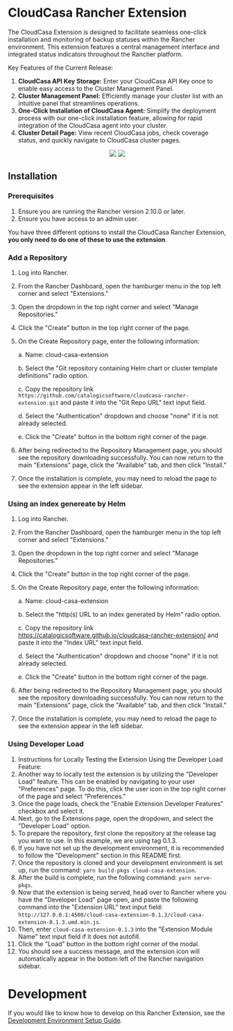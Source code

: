# CloudCasa Rancher Extension 
The CloudCasa Extension is designed to facilitate seamless one-click installation and monitoring of backup statuses within the Rancher environment. This extension features a central management interface and integrated status indicators throughout the Rancher platform.

Key Features of the Current Release:
1) **CloudCasa API Key Storage:** Enter your CloudCasa API Key once to enable easy access to the Cluster Management Panel.
2) **Cluster Management Panel:** Efficiently manage your cluster list with an intuitive panel that streamlines operations.
3) **One-Click Installation of CloudCasa Agent:** Simplify the deployment process with our one-click installation feature, allowing for rapid integration of the CloudCasa agent into your cluster.
4) **Cluster Detail Page:** View recent CloudCasa jobs, check coverage status, and quickly navigate to CloudCasa cluster pages.


<p align="middle">
   <img src="https://github.com/user-attachments/assets/48b1fda8-cd40-4831-9179-876bccd01c5c" />
   <img src="https://github.com/user-attachments/assets/47a79e5b-ecb5-46c1-bb7c-5113847c5ece" />
</p>

## Installation

### Prerequisites
1) Ensure you are running the Rancher version 2.10.0 or later.
2) Ensure you have access to an admin user. 

You have three different options to install the CloudCasa Rancher Extension, **you only need to do one of these to use the extension**. 

### Add a Repository
1) Log into Rancher.
2) From the Rancher Dashboard, open the hamburger menu in the top left corner and select "Extensions."
3) Open the dropdown in the top right corner and select "Manage Repositories."
4) Click the "Create" button in the top right corner of the page.
5) On the Create Repository page, enter the following information:

   a. Name: cloud-casa-extension

   b. Select the "Git repository containing Helm chart or cluster template definitions" radio option.

   c. Copy the repository link `https://github.com/catalogicsoftware/cloudcasa-rancher-extension.git` and paste it into the "Git Repo URL" text input field.

   d. Select the "Authentication" dropdown and choose "none" if it is not already selected.

   e. Click the "Create" button in the bottom right corner of the page.

7) After being redirected to the Repository Management page, you should see the repository downloading successfully. You can now return to the main "Extensions" page, click the "Available" tab, and then click "Install."
8) Once the installation is complete, you may need to reload the page to see the extension appear in the left sidebar.


### Using an index genereate by Helm
1) Log into Rancher.
2) From the Rancher Dashboard, open the hamburger menu in the top left corner and select "Extensions."
3) Open the dropdown in the top right corner and select "Manage Repositories."
4) Click the "Create" button in the top right corner of the page.
5) On the Create Repository page, enter the following information:

   a. Name: cloud-casa-extension

   b. Select the "http(s) URL to an index generated by Helm" radio option.

   c. Copy the repository link https://catalogicsoftware.github.io/cloudcasa-rancher-extension/ and paste it into the "Index URL" text input field.

   d. Select the "Authentication" dropdown and choose "none" if it is not already selected.

   e. Click the "Create" button in the bottom right corner of the page.

7) After being redirected to the Repository Management page, you should see the repository downloading successfully. You can now return to the main "Extensions" page, click the "Available" tab, and then click "Install."
8) Once the installation is complete, you may need to reload the page to see the extension appear in the left sidebar.

### Using Developer Load
1) Instructions for Locally Testing the Extension Using the Developer Load Feature:
2) Another way to locally test the extension is by utilizing the "Developer Load" feature. This can be enabled by navigating to your user "Preferences" page. To do this, click the user icon in the top right corner of the page and select "Preferences."
3) Once the page loads, check the "Enable Extension Developer Features" checkbox and select it.
4) Next, go to the Extensions page, open the dropdown, and select the "Developer Load" option.
5) To prepare the repository, first clone the repository at the release tag you want to use. In this example, we are using tag 0.1.3.
6) If you have not set up the development environment, it is recommended to follow the "Development" section in this README first.
7) Once the repository is cloned and your development environment is set up, run the command: `yarn build-pkgs cloud-casa-extension`.
8) After the build is complete, run the following command: `yarn serve-pkgs`.
9) Now that the extension is being served, head over to Rancher where you have the "Developer Load" page open, and paste the following command into the "Extension URL" text input field: `http://127.0.0.1:4500/cloud-casa-extension-0.1.3/cloud-casa-extension-0.1.3.umd.min.js`.
10) Then, enter `cloud-casa-extension-0.1.3` into the "Extension Module Name" text input field if it does not autofill.
11) Click the "Load" button in the bottom right corner of the modal.
12) You should see a success message, and the extension icon will automatically appear in the bottom left of the Rancher navigation sidebar.

# Development
If you would like to know how to develop on this Rancher Extension, see the [Development Environment Setup Guide](DEVELOPMENT.md).
